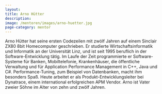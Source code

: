 ```yaml
---
layout:
title: Arno Hütter
description: 
image: /mentoren/images/arno-huetter.jpg
page-category: mentor
---
```


Arno Hütter hat seine ersten Codezeilen mit zwölf Jahren auf einem Sinclair ZX80 8bit Homecomputer geschrieben. Er studierte Wirtschaftsinformatik und Informatik an der Universität Linz, und ist seit 1995 beruflich in der Software-Entwicklung tätig. Im Laufe der Zeit programmierte er Software-Systeme für Banken, Mobiltelefonie, Krankenhäuser, die öffentliche Verwaltung und für Application Performance Management in C++, Java und C#. Performance-Tuning, zum Beispiel von Datenbanken, macht ihm besonders Spaß. Heute arbeitet er als Produkt-Entwicklungsleiter bei Dynatrace, einem international erfolgreichen APM Vendor. Arno ist Vater zweier Söhne im Alter von zehn und zwölf Jahren.
